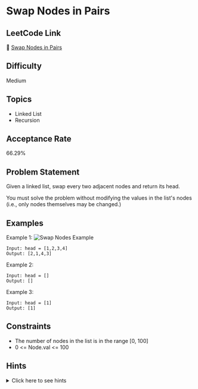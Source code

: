 # Swap Nodes in Pairs

## LeetCode Link
🔗 [Swap Nodes in Pairs](https://leetcode.com/problems/swap-nodes-in-pairs)

## Difficulty
Medium

## Topics
- Linked List
- Recursion

## Acceptance Rate
66.29%

## Problem Statement
Given a linked list, swap every two adjacent nodes and return its head.

You must solve the problem without modifying the values in the list's nodes (i.e., only nodes themselves may be changed.)

## Examples
Example 1:
![Swap Nodes Example](https://assets.leetcode.com/uploads/2020/10/03/swap_ex1.jpg)
```
Input: head = [1,2,3,4]
Output: [2,1,4,3]
```

Example 2:
```
Input: head = []
Output: []
```

Example 3:
```
Input: head = [1]
Output: [1]
```

## Constraints
- The number of nodes in the list is in the range [0, 100]
- 0 <= Node.val <= 100

## Hints
<details>
<summary>Click here to see hints</summary>

1. Use a dummy head to handle edge cases where the first node needs to be swapped
2. Keep track of three pointers: previous, current, and next
3. For each pair, adjust the pointers to swap the nodes
4. Be careful about updating the next pointers correctly
5. Consider both iterative and recursive approaches

</details>
